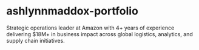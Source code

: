 # ashlynnmaddox-portfolio
Strategic operations leader at Amazon with 4+ years of experience delivering $18M+ in business impact across global logistics, analytics, and supply chain initiatives. 
